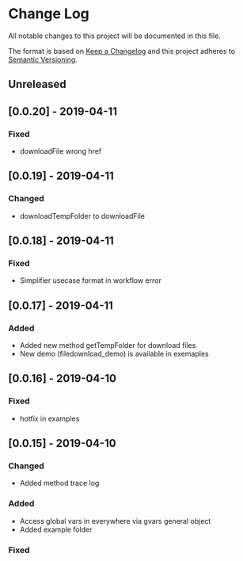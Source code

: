 # Change Log

All notable changes to this project will be documented in this file.

The format is based on [Keep a Changelog](http://keepachangelog.com/)
and this project adheres to [Semantic Versioning](http://semver.org/).

<!--
   PRs should document their user-visible changes (if any) in the
   Unreleased section, uncommenting the header as necessary.
-->

## Unreleased

<!-- ### Changed -->
<!-- ### Added -->
<!-- ### Removed -->

## [0.0.20] - 2019-04-11
### Fixed
* downloadFile wrong href

## [0.0.19] - 2019-04-11
### Changed
* downloadTempFolder to downloadFile

## [0.0.18] - 2019-04-11
### Fixed
* Simplifier usecase format in workflow error

## [0.0.17] - 2019-04-11
### Added
* Added new method getTempFolder for download files
* New demo (filedownload_demo) is available in exemaples

## [0.0.16] - 2019-04-10
### Fixed
* hotfix in examples

## [0.0.15] - 2019-04-10
### Changed
* Added method trace log
### Added
* Access global vars in everywhere via gvars general object
* Added example folder
### Fixed
